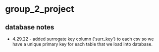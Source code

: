 # group_2_project

## database notes
- 4.29.22 - added surrogate key column ('surr_key') to each csv so we have a unique primary key for each table that we load into database. 
